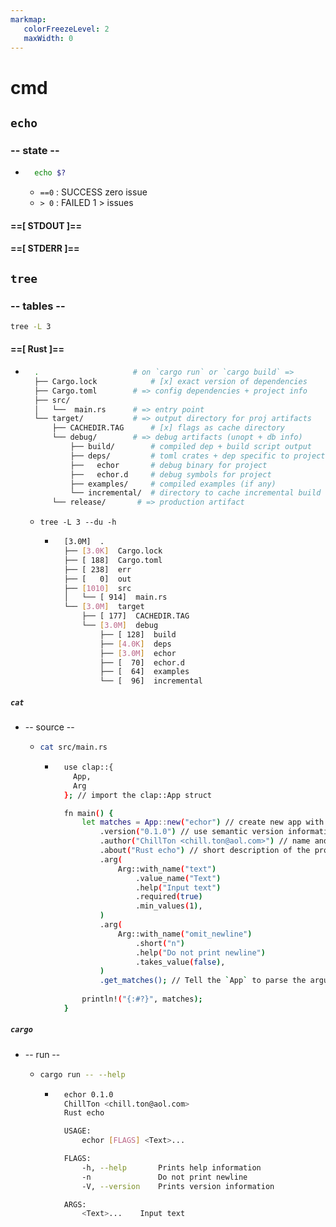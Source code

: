 ```yaml
---
markmap:
   colorFreezeLevel: 2
   maxWidth: 0
---
```


# cmd

## `echo`

### -- state -- 

- ```sh
    echo $?
  ```

  - `==0` : SUCCESS  zero issue
  - `> 0` : FAILED   1 > issues

#### ==[ STDOUT ]==

#### ==[ STDERR ]==

## `tree`

### -- tables --

```sh
tree -L 3
```

#### ==[ Rust ]==

- ```sh
    .                     # on `cargo run` or `cargo build` =>
    ├── Cargo.lock            # [x] exact version of dependencies
    ├── Cargo.toml        # => config dependencies + project info
    ├── src/
    │   └──  main.rs      # => entry point
    └── target/           # => output directory for proj artifacts
        ├── CACHEDIR.TAG      # [x] flags as cache directory
        └── debug/        # => debug artifacts (unopt + db info)
            ├── build/        # compiled dep + build script output
            ├── deps/         # toml crates + dep specific to project
            ├──   echor       # debug binary for project
            ├──   echor.d     # debug symbols for project
            ├── examples/     # compiled examples (if any)
            └── incremental/  # directory to cache incremental build
        └── release/       # => production artifact
    ```

  - `tree -L 3 --du -h`

    - ```sh
        [3.0M]  .
        ├── [3.0K]  Cargo.lock
        ├── [ 188]  Cargo.toml
        ├── [ 238]  err
        ├── [   0]  out
        ├── [1010]  src
        │   └── [ 914]  main.rs
        └── [3.0M]  target
            ├── [ 177]  CACHEDIR.TAG
            └── [3.0M]  debug
                ├── [ 128]  build
                ├── [4.0K]  deps
                ├── [3.0M]  echor
                ├── [  70]  echor.d
                ├── [  64]  examples
                └── [  96]  incremental
      ```

##### `cat`

- -- source --

  - ```sh
    cat src/main.rs
    ```

    - ```sh
        use clap::{
          App, 
          Arg
        }; // import the clap::App struct

        fn main() {
            let matches = App::new("echor") // create new app with the name 'echor' 
                .version("0.1.0") // use semantic version information
                .author("ChillTon <chill.ton@aol.com>") // name and email
                .about("Rust echo") // short description of the program
                .arg(
                    Arg::with_name("text")
                        .value_name("Text")
                        .help("Input text")
                        .required(true)
                        .min_values(1),
                )
                .arg(
                    Arg::with_name("omit_newline")
                        .short("n")
                        .help("Do not print newline")
                        .takes_value(false),
                )
                .get_matches(); // Tell the `App` to parse the arguments
            
            println!("{:#?}", matches);
        }
      ```

##### `cargo`

- -- run --

  - ```sh
    cargo run -- --help
    ```

    - ```sh
        echor 0.1.0
        ChillTon <chill.ton@aol.com>
        Rust echo

        USAGE:
            echor [FLAGS] <Text>...

        FLAGS:
            -h, --help       Prints help information
            -n               Do not print newline
            -V, --version    Prints version information

        ARGS:
            <Text>...    Input text
      ```

